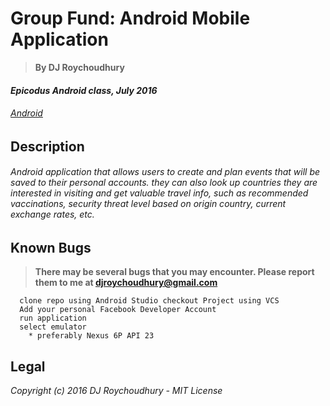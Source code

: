 # Group Fund: Android Mobile Application
> **By DJ Roychoudhury**

#### _Epicodus Android class, July 2016_

###### _[Android](https://www.learnhowtoprogram.com/android)_


## __Description__

###### Android application that allows users to create and plan events that will be saved to their personal accounts. they can also look up countries they are interested in visiting and get valuable travel info, such as recommended vaccinations, security threat level based on origin country, current exchange rates, etc.

## Known Bugs

> **There may be several bugs that you may encounter. Please report them to me at djroychoudhury@gmail.com**

```
  clone repo using Android Studio checkout Project using VCS
  Add your personal Facebook Developer Account
  run application
  select emulator
    * preferably Nexus 6P API 23
  ```


Legal
------

_*Copyright (c) 2016 DJ Roychoudhury - MIT License*_
